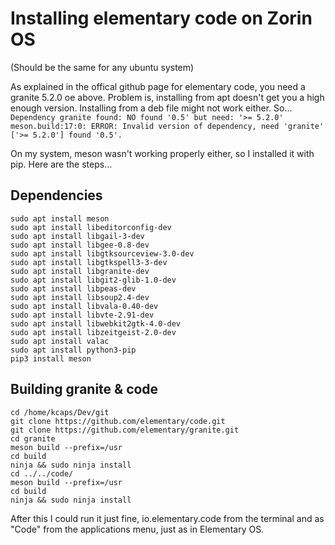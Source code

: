 # Installing elementary code on Zorin OS #     
(Should be the same for any ubuntu system) 

As explained in the offical github page for elementary code, you need a granite 5.2.0 oe above. Problem is, installing from apt doesn't get you a high enough version. Installing from a deb file might not work either. So...    
`Dependency granite found: NO found '0.5' but need: '>= 5.2.0'`
`meson.build:17:0: ERROR: Invalid version of dependency, need 'granite' ['>= 5.2.0'] found '0.5'.`

On my system, meson wasn't working properly either, so I installed it with pip. Here are the steps...


Dependencies
----
```
sudo apt install meson
sudo apt install libeditorconfig-dev
sudo apt install libgail-3-dev
sudo apt install libgee-0.8-dev 
sudo apt install libgtksourceview-3.0-dev 
sudo apt install libgtkspell3-3-dev
sudo apt install libgranite-dev
sudo apt install libgit2-glib-1.0-dev
sudo apt install libpeas-dev
sudo apt install libsoup2.4-dev
sudo apt install libvala-0.40-dev 
sudo apt install libvte-2.91-dev
sudo apt install libwebkit2gtk-4.0-dev
sudo apt install libzeitgeist-2.0-dev
sudo apt install valac
sudo apt install python3-pip
pip3 install meson
```

Building granite & code
----
```
cd /home/kcaps/Dev/git
git clone https://github.com/elementary/code.git
git clone https://github.com/elementary/granite.git
cd granite
meson build --prefix=/usr
cd build
ninja && sudo ninja install
cd ../../code/
meson build --prefix=/usr
cd build
ninja && sudo ninja install
```

After this I could run it just fine, io.elementary.code from the terminal and as "Code" from the applications menu, just as in Elementary OS.    
